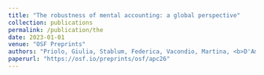 ```yaml
---
title: "The robustness of mental accounting: a global perspective"
collection: publications
permalink: /publication/the
date: 2023-01-01
venue: "OSF Preprints"
authors: "Priolo, Giulia, Stablum, Federica, Vacondio, Martina, <b>D'Ambrogio, Simone</b>, Caserotti, Marta, Conte, Beatrice, De Roni, Prisca, du Plooy, Hilda, Grillo, Vivian Darlene, Mastromatteo, Libera, others"
paperurl: "https://osf.io/preprints/osf/apc26"
---
```

